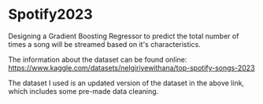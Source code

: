 # Spotify2023
Designing a Gradient Boosting Regressor to predict the total number of times a song will be streamed based on it's characteristics. 

The information about the dataset can be found online: https://www.kaggle.com/datasets/nelgiriyewithana/top-spotify-songs-2023

The dataset I used is an updated version of the dataset in the above link, which includes some pre-made data cleaning. 
